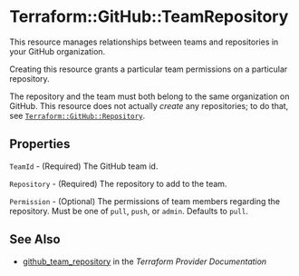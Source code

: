 # Terraform::GitHub::TeamRepository

This resource manages relationships between teams and repositories
in your GitHub organization.

Creating this resource grants a particular team permissions on a
particular repository.

The repository and the team must both belong to the same organization
on GitHub. This resource does not actually *create* any repositories;
to do that, see [`Terraform::GitHub::Repository`](repository.html).

## Properties

`TeamId` - (Required) The GitHub team id.

`Repository` - (Required) The repository to add to the team.

`Permission` - (Optional) The permissions of team members regarding the repository. Must be one of `pull`, `push`, or `admin`. Defaults to `pull`.


## See Also

* [github_team_repository](https://www.terraform.io/docs/providers/github/r/team_repository.html) in the _Terraform Provider Documentation_